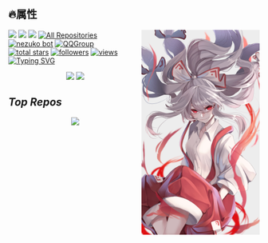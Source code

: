 
<!--
**I-linmeng-I/I-linmeng-I** is a ✨ _special_ ✨ repository because its `README.md` (this file) appears on your GitHub profile.

Here are some ideas to get you started:

- 🔭 I’m currently working on ...
- 🌱 I’m currently learning ...
- 👯 I’m looking to collaborate on ...
- 🤔 I’m looking for help with ...
- 💬 Ask me about ...
- 📫 How to reach me: ...
- 😄 Pronouns: ...
- ⚡ Fun fact: ...
-->
## 🔥属性
<img align="right" width="47%" src="https://github.com/I-linmeng-I/I-linmeng-I/blob/main/84221230_p0.png"/>
  <a href="https://github.com/I-linmeng-I"><img width="50%" src="https://github-readme-stats.vercel.app/api?username=I-linmeng-I&theme=monokai&title_color=ff3068?"></a>
  <a href="https://github.com/I-linmeng-I"><img width="50%" src="https://github-readme-stats.vercel.app/api/top-langs/?username=I-linmeng-I&theme=monokai&layout=compact"></a>
  <a href="https://github.com/I-linmeng-I"><img width="50%" src="http://github-readme-streak-stats.herokuapp.com/?user=I-linmeng-I&theme=monokai&date_format=M%20j%5B%2C%20Y%5D&ring=ff3068&fire=ff3068&sideNums=ff3068"></a>
  <a href="https://github.com/I-linmeng-I?tab=repositories&sort=stargazers" align="left"><img alt="All Repositories" title="All Repositories" src="https://custom-icon-badges.herokuapp.com/badge/-All%20Repos-2962FF?style=for-the-badge&logoColor=white&logo=repo"/></a>
  <a href="https://space.bilibili.com/25121455">
    <img alt="nezuko bot" title="Check out Bilibili" src="https://custom-icon-badges.herokuapp.com/badge/View%20BiliBili-D15E9B.svg?color=%23E05D44&label=bilibili&logo=bilibili&logoColor=white&style=for-the-badge&labelColor=CE4630"/></a> 
  <a href="http://qm.qq.com/cgi-bin/qm/qr?_wv=1027&k=Vk2UPJKkIjanAcIWhT4uz-GV0Im64A3T&authKey=LUsyVQ8MJfmwch93B3%2FOoOvOM2si3ginumdt73fsq1mAGOGUUqD4ykSnWNsNMMlB&noverify=0&group_code=631487094">
    <img alt="QQGroup" title="Join My QQGroup" src="https://custom-icon-badges.herokuapp.com/badge/QQGroup-D15E9B.svg?color=749bff&logo=comments&logoColor=white&style=for-the-badge&labelColor=72a2fa"/></a><br>
  <a href="https://github.com/I-linmeng-I?tab=repositories&sort=stargazers">
    <img alt="total stars" title="Total stars on GitHub" src="https://custom-icon-badges.herokuapp.com/badge/dynamic/json?logo=star&host=formatted-dynamic-badges.herokuapp.com&formatter=metric&style=for-the-badge&color=55960c&labelColor=%23488207&label=stars&query=%24.stars&url=https%3A%2F%2Fapi.github-star-counter.workers.dev%2Fuser%2FI-linmeng-I"/></a>
  <a href="https://github.com/I-linmeng-I?tab=followers">
    <img alt="followers" title="Follow me on Github" src="https://custom-icon-badges.herokuapp.com/github/followers/I-linmeng-I?color=236ad3&labelColor=1155ba&style=for-the-badge&logo=person-add&label=Follow&logoColor=white"/></a>
  <a href="https://github.com/I-linmeng-I">
    <img alt="views" title="GitHub profile views" src="https://kounter.tk/badge/I-linmeng-I?label=&color=333&style=for-the-badge&cntSuffix=%20Views"/></a>
    <a href="https://git.io/typing-svg"><img src="https://readme-typing-svg.demolab.com?font=ZCOOL+QingKe+HuangYou&size=36&pause=1000&color=E45353&center=true&vCenter=true&width=435&lines=Duel%EF%BC%81%E6%9D%A5%E5%90%A7%EF%BC%8C%E6%97%85%E9%B8%9F%E4%B8%8A%E5%A4%A7%E5%88%86%EF%BC%81;%E7%A0%B4%E9%98%B2%E4%BA%86%2C%E7%8E%A9%E9%AD%94%E6%95%91%E4%BA%86%2C%E7%8B%97%E9%83%BD%E4%B8%8D%E7%8E%A9%E6%97%85%E9%B8%9F%E6%8D%8F" alt="Typing SVG" /></a>
    
<p align="center">
  <a href="https://space.bilibili.com/25121455"><img width="49.5%" src="https://stats-cards-eight.vercel.app/api/bilibili/?id=25121455&theme=monokai&lang=zh-CN"></a>
  <a href="https://space.bilibili.com/25121455"><img width="49.5%" src="https://stats-cards-eight.vercel.app/api/mycard/?username=林蒙のゲーム&theme=monokai&lang=zh-CN"></a>
</p>

<h2 align='left'><i>Top Repos</i></h2>
<p align="center">
<a href="https://github.com/Ashutosh00710/github-readme-activity-graph">
 <img src="https://github-readme-stats.vercel.app/api/pin/?username=I-linmeng-I&repo=YGOAssistant&theme=monokai&hide_border=true" height="185">
</a>
</p>
